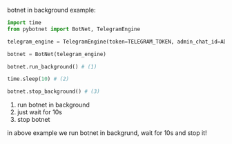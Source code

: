 
botnet in background example:


```py title="main.py"
import time
from pybotnet import BotNet, TelegramEngine

telegram_engine = TelegramEngine(token=TELEGRAM_TOKEN, admin_chat_id=ADMIN_CHAT_ID)

botnet = BotNet(telegram_engine)

botnet.run_background() # (1)

time.sleep(10) # (2)

botnet.stop_background() # (3)

```

1. run botnet in background
2. just wait for 10s 
3. stop botnet


in above example we run botnet in backgrund, wait for 10s and stop it! 